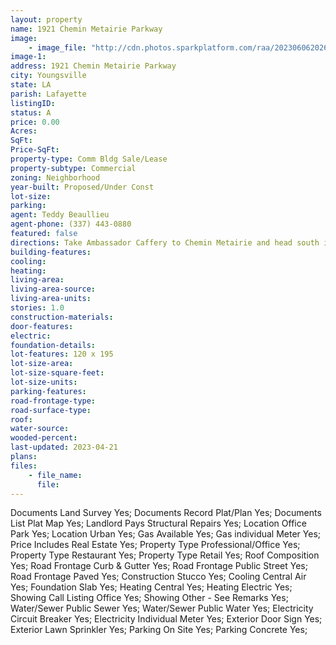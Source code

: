 ```yaml
---
layout: property
name: 1921 Chemin Metairie Parkway
image:
    - image_file: "http://cdn.photos.sparkplatform.com/raa/20230606202630671347000000.jpg"
image-1:
address: 1921 Chemin Metairie Parkway
city: Youngsville
state: LA
parish: Lafayette
listingID: 
status: A
price: 0.00
Acres: 
SqFt: 
Price-SqFt: 
property-type: Comm Bldg Sale/Lease
property-subtype: Commercial
zoning: Neighborhood
year-built: Proposed/Under Const
lot-size: 
parking: 
agent: Teddy Beaullieu
agent-phone: (337) 443-0880
featured: false
directions: Take Ambassador Caffery to Chemin Metairie and head south into Youngsville. Stay on Chemin Metairie which turns into Chemin Metairie Parkway heading south towards the Youngsville Sports Complex. The site is located at the intersection of Pebble Lane and Chemin Metairie Parkway next door to Sugar Mill Pond Villas. Look for the Scout Build to Suit sign on site.
building-features: 
cooling: 
heating: 
living-area: 
living-area-source: 
living-area-units: 
stories: 1.0
construction-materials: 
door-features: 
electric: 
foundation-details: 
lot-features: 120 x 195
lot-size-area: 
lot-size-square-feet: 
lot-size-units: 
parking-features: 
road-frontage-type: 
road-surface-type: 
roof: 
water-source: 
wooded-percent: 
last-updated: 2023-04-21
plans: 
files:
    - file_name:
      file:
---
```

Documents	Land Survey	Yes;
Documents	Record Plat/Plan	Yes;
Documents List	Plat Map	Yes;
Landlord Pays	Structural Repairs	Yes;
Location	Office Park	Yes;
Location	Urban	Yes;
Gas	Available	Yes;
Gas	individual Meter	Yes;
Price Includes	Real Estate	Yes;
Property Type	Professional/Office	Yes;
Property Type	Restaurant	Yes;
Property Type	Retail	Yes;
Roof	Composition	Yes;
Road Frontage	Curb & Gutter	Yes;
Road Frontage	Public Street	Yes;
Road Frontage	Paved	Yes;
Construction	Stucco	Yes;
Cooling	Central Air	Yes;
Foundation	Slab	Yes;
Heating	Central	Yes;
Heating	Electric	Yes;
Showing	Call Listing Office	Yes;
Showing	Other - See Remarks	Yes;
Water/Sewer	Public Sewer	Yes;
Water/Sewer	Public Water	Yes;
Electricity	Circuit Breaker	Yes;
Electricity	Individual Meter	Yes;
Exterior	Door Sign	Yes;
Exterior	Lawn Sprinkler	Yes;
Parking	On Site	Yes;
Parking	Concrete	Yes;

